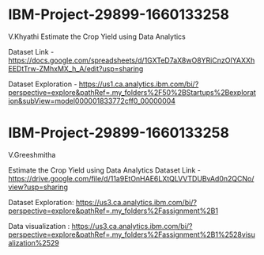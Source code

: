 # IBM-Project-29899-1660133258
V.Khyathi
Estimate the Crop Yield using Data Analytics

Dataset Link - https://docs.google.com/spreadsheets/d/1GXTeD7aX8wO8YRiCnzOIYAXXhEEDtTrw-ZMhxMX_h_A/edit?usp=sharing

Dataset Exploration - https://us1.ca.analytics.ibm.com/bi/?perspective=explore&pathRef=.my_folders%2F50%2BStartups%2Bexploration&subView=model000001833772cff0_00000004



# IBM-Project-29899-1660133258
V.Greeshmitha 

Estimate the Crop Yield using Data Analytics
Dataset Link - https://drive.google.com/file/d/11a9EtOnHAE6LXtQLVVTDUBvAd0n2QCNo/view?usp=sharing

Dataset Exploration: https://us3.ca.analytics.ibm.com/bi/?perspective=explore&pathRef=.my_folders%2Fassignment%2B1

Data visualization : https://us3.ca.analytics.ibm.com/bi/?perspective=explore&pathRef=.my_folders%2Fassignment%2B1%2528visualization%2529


